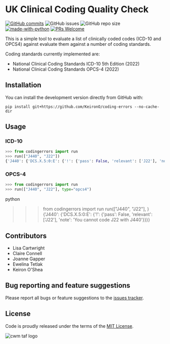 # UK Clinical Coding Quality Check

[![GitHub commits](https://badgen.net/github/commits/KeironO/coding-errors/main)](https://GitHub.com/KeironO/coding-errors/main/commit/)
![GitHub issues](https://img.shields.io/github/issues/KeironO/coding-errors)
![GitHub repo size](https://img.shields.io/github/repo-size/KeironO/coding-errors)
[![made-with-python](https://img.shields.io/badge/Made%20with-Python-1f425f.svg)](https://www.python.org/)
[![PRs Welcome](https://img.shields.io/badge/PRs-welcome-brightgreen.svg?style=flat-square)](http://makeapullrequest.com)

This is a simple tool to evaluate a list of clinically coded codes (ICD-10 and OPCS4) against evaluate them against a number of coding standards.

Coding standards currently implemented are:

- National Clinical Coding Standards ICD-10 5th Edition (2022)
- National Clinical Coding Standards OPCS-4 (2022)

## Installation

You can install the development version directly from GitHub with:

```
pip install git+https://github.com/KeironO/coding-errors --no-cache-dir
```

## Usage

### ICD-10

```python
>>> from codingerrors import run
>>> run(["J440", "J22"])
{'J440': {'DCS.X.5:0:E': {'!': {'pass': False, 'relevant': ['J22'], 'note': 'You cannot code J22 with J440'}}}}
```

### OPCS-4

```python
>>> from codingerrors import run
>>> run(["J440", "J22"], type="opcs4")
```

python
>>> from codingerrors import run
>>> run(["J440", "J22"], )
{'J440': {'DCS.X.5:0:E': {'!': {'pass': False, 'relevant': ['J22'], 'note': 'You cannot code J22 with J440'}}}}

## Contributors

- Lisa Cartwright
- Claire Connell
- Joanne Gapper
- Ewelina Tetlak
- Keiron O'Shea 

## Bug reporting and feature suggestions

Please report all bugs or feature suggestions to the [issues tracker](https://www.github.com/KeironO/coding-errors/issues).

## License
Code is proudly released under the terms of the [MIT License](https://raw.githubusercontent.com/KeironO/coding-errors/main/LICENSE).

![cwm taf logo](https://img.keiron.xyz/ru59p3.png)

